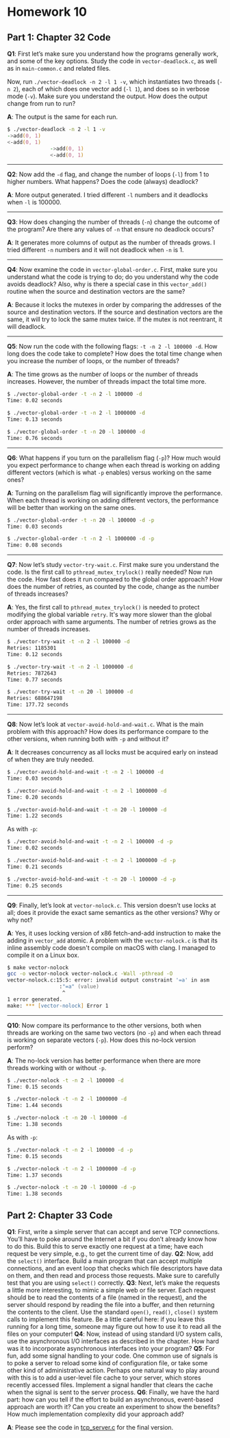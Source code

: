 # Homework 10

## Part 1: Chapter 32 Code

**Q1**: First let’s make sure you understand how the programs generally work, and some of the key options. Study the code in `vector-deadlock.c`, as well as in `main-common.c` and related files.

Now, run `./vector-deadlock -n 2 -l 1 -v`, which instantiates two threads (`-n 2`), each of which does one vector add (`-l 1`), and does so in verbose mode (`-v`). Make sure you understand the output. How does the output change from run to run?

**A**: The output is the same for each run.

```zsh
$ ./vector-deadlock -n 2 -l 1 -v
->add(0, 1)
<-add(0, 1)
              ->add(0, 1)
              <-add(0, 1)
```

---

**Q2**: Now add the `-d` flag, and change the number of loops (`-l`) from 1 to higher numbers. What happens? Does the code (always) deadlock?

**A**: More output generated. I tried different `-l` numbers and it deadlocks when `-l` is 100000.

---

**Q3**: How does changing the number of threads (`-n`) change the outcome of the program? Are there any values of `-n` that ensure no deadlock occurs?

**A**: It generates more columns of output as the number of threads grows. I tried different `-n` numbers and it will not deadlock when `-n` is 1.

---

**Q4**: Now examine the code in `vector-global-order.c`. First, make sure you understand what the code is trying to do; do you understand why the code avoids deadlock? Also, why is there a special case in this `vector_add()` routine when the source and destination vectors are the same?

**A**: Because it locks the mutexes in order by comparing the addresses of the source and destination vectors. If the source and destination vectors are the same, it will try to lock the same mutex twice. If the mutex is not reentrant, it will deadlock.

---

**Q5**: Now run the code with the following flags: `-t -n 2 -l 100000 -d`.  How long does the code take to complete? How does the total time change when you increase the number of loops, or the number of threads?

**A**: The time grows as the number of loops or the number of threads increases. However, the number of threads impact the total time more.

```zsh
$ ./vector-global-order -t -n 2 -l 100000 -d
Time: 0.02 seconds

$ ./vector-global-order -t -n 2 -l 1000000 -d
Time: 0.13 seconds

$ ./vector-global-order -t -n 20 -l 100000 -d
Time: 0.76 seconds
```

---

**Q6**: What happens if you turn on the parallelism flag (`-p`)? How much would you expect performance to change when each thread is working on adding different vectors (which is what `-p` enables) versus working on the same ones?

**A**: Turning on the parallelism flag will significantly improve the performance. When each thread is working on adding different vectors, the performance will be better than working on the same ones.

```zsh
$ ./vector-global-order -t -n 20 -l 100000 -d -p
Time: 0.03 seconds

$ ./vector-global-order -t -n 2 -l 1000000 -d -p
Time: 0.08 seconds
```

---

**Q7**: Now let’s study `vector-try-wait.c`. First make sure you understand the code. Is the first call to `pthread_mutex_trylock()` really needed?  Now run the code. How fast does it run compared to the global order approach? How does the number of retries, as counted by the code, change as the number of threads increases?

**A**: Yes, the first call to `pthread_mutex_trylock()` is needed to protect modifying the global variable `retry`. It's way more slower than the global order approach with same arguments. The number of retries grows as the number of threads increases.

```zsh
$ ./vector-try-wait -t -n 2 -l 100000 -d
Retries: 1185301
Time: 0.12 seconds

$ ./vector-try-wait -t -n 2 -l 1000000 -d
Retries: 7872643
Time: 0.77 seconds

$ ./vector-try-wait -t -n 20 -l 100000 -d
Retries: 688647198
Time: 177.72 seconds
```

---

**Q8**: Now let’s look at `vector-avoid-hold-and-wait.c`. What is the main problem with this approach? How does its performance compare to the other versions, when running both with `-p` and without it?

**A**: It decreases concurrency as all locks must be acquired early on instead of when they are truly needed.

```zsh
$ ./vector-avoid-hold-and-wait -t -n 2 -l 100000 -d
Time: 0.03 seconds

$ ./vector-avoid-hold-and-wait -t -n 2 -l 1000000 -d
Time: 0.20 seconds

$ ./vector-avoid-hold-and-wait -t -n 20 -l 100000 -d
Time: 1.22 seconds
```

As with `-p`:

```zsh
$ ./vector-avoid-hold-and-wait -t -n 2 -l 100000 -d -p
Time: 0.02 seconds

$ ./vector-avoid-hold-and-wait -t -n 2 -l 1000000 -d -p
Time: 0.21 seconds

$ ./vector-avoid-hold-and-wait -t -n 20 -l 100000 -d -p
Time: 0.25 seconds
```

---

**Q9**: Finally, let’s look at `vector-nolock.c`. This version doesn’t use locks at all; does it provide the exact same semantics as the other versions? Why or why not?

**A**: Yes, it uses locking version of x86 fetch-and-add instruction to make the adding in `vector_add` atomic. A problem with the `vector-nolock.c` is that its inline assembly code doesn't compile on macOS with clang. I managed to compile it on a Linux box.

```zsh
$ make vector-nolock
gcc -o vector-nolock vector-nolock.c -Wall -pthread -O
vector-nolock.c:15:5: error: invalid output constraint '=a' in asm
                 :"=a" (value)
                  ^
1 error generated.
make: *** [vector-nolock] Error 1
```

---

**Q10**: Now compare its performance to the other versions, both when threads are working on the same two vectors (no `-p`) and when each thread is working on separate vectors (`-p`). How does this no-lock version perform?

**A**: The no-lock version has better performance when there are more threads working with or without `-p`.

```zsh
$ ./vector-nolock -t -n 2 -l 100000 -d
Time: 0.15 seconds

$ ./vector-nolock -t -n 2 -l 1000000 -d
Time: 1.44 seconds

$ ./vector-nolock -t -n 20 -l 100000 -d
Time: 1.38 seconds
```

As with `-p`:

```zsh
$ ./vector-nolock -t -n 2 -l 100000 -d -p
Time: 0.15 seconds

$ ./vector-nolock -t -n 2 -l 1000000 -d -p
Time: 1.37 seconds

$ ./vector-nolock -t -n 20 -l 100000 -d -p
Time: 1.38 seconds
```

## Part 2: Chapter 33 Code

**Q1**: First, write a simple server that can accept and serve TCP connections. You’ll have to poke around the Internet a bit if you don’t already know how to do this. Build this to serve exactly one request at a time; have each request be very simple, e.g., to get the current time of day.
**Q2**: Now, add the `select()` interface. Build a main program that can accept multiple connections, and an event loop that checks which file descriptors have data on them, and then read and process those requests. Make sure to carefully test that you are using `select()` correctly.
**Q3**: Next, let’s make the requests a little more interesting, to mimic a simple web or file server. Each request should be to read the contents of a file (named in the request), and the server should respond by reading the file into a buffer, and then returning the contents to the client. Use the standard `open()`, `read()`, `close()` system calls to implement this feature. Be a little careful here: if you leave this running for a long time, someone may figure out how to use it to read all the files on your computer!
**Q4**: Now, instead of using standard I/O system calls, use the asynchronous I/O interfaces as described in the chapter. How hard was it to incorporate asynchronous interfaces into your program?
**Q5**: For fun, add some signal handling to your code. One common use of signals is to poke a server to reload some kind of configuration file, or take some other kind of administrative action. Perhaps one natural way to play around with this is to add a user-level file cache to your server, which stores recently accessed files. Implement a signal handler that clears the cache when the signal is sent to the server process.
**Q6**: Finally, we have the hard part: how can you tell if the effort to build an asynchronous, event-based approach are worth it? Can you create an experiment to show the benefits? How much implementation complexity did your approach add?

**A**: Please see the code in [tcp_server.c](./tcp_server.c) for the final version.
